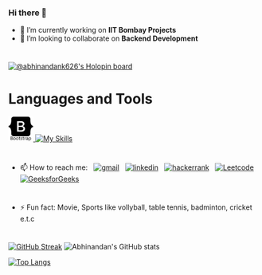 ### Hi there 👋

<!--
**95871abhinandankumar/95871abhinandankumar** is a ✨ _special_ ✨ repository because its `README.md` (this file) appears on your GitHub profile.

Here are some ideas to get you started:

- 🔭 I’m currently working on ...
- 🌱 I’m currently learning ...
- 👯 I’m looking to collaborate on ...
- 🤔 I’m looking for help with ...
- 💬 Ask me about ...
- 📫 How to reach me: ...
- 😄 Pronouns: ...
- ⚡ Fun fact: ...
-->

- 🔭 I’m currently working on **IIT Bombay Projects**
- 👯 I’m looking to collaborate on **Backend Development**
#
[![@abhinandank626's Holopin board](https://holopin.me/@abhinandank626)](https://holopin.io/@abhinandank626)

# Languages and Tools <br>
<a href="https://getbootstrap.com" target="_blank"> <img src="https://raw.githubusercontent.com/devicons/devicon/master/icons/bootstrap/bootstrap-plain-wordmark.svg" alt="bootstrap" width="50" height="50"/>
[![My Skills](https://skillicons.dev/icons?i=js,html,css,c,java,py,django,sqlite,mysql,eclipse,git,linux,vim,regex)](https://skillicons.dev)
<!-- - 🤔 I’m looking for help with  -->
<!-- - 💬 Ask me about ... -->
#
- 📫 How to reach me: &nbsp;
  [<img alt="gmail" src="https://upload.wikimedia.org/wikipedia/commons/7/7e/Gmail_icon_%282020%29.svg" height="25"/>](mailto:abhinandank626@gmail.com) &nbsp;
  [<img alt="linkedin" src="https://cdn-icons-png.flaticon.com/512/174/174857.png" height="25"/>](https://www.linkedin.com/in/abhinandan-kumar-6077291a6) &nbsp;
  [<img alt="hackerrank" src="https://upload.wikimedia.org/wikipedia/commons/thumb/4/40/HackerRank_Icon-1000px.png/330px-HackerRank_Icon-1000px.png" height="25"/>](https://www.hackerrank.com/abhinandank626) &nbsp;
  [<img alt="Leetcode" src="https://leetcode.com/_next/static/images/logo-dark-c96c407d175e36c81e236fcfdd682a0b.png" height="25"/>](https://leetcode.com/abhinandank626/) &nbsp;
  [<img alt="GeeksforGeeks" src="https://media.geeksforgeeks.org/wp-content/uploads/20200716222246/Path-219.png" height="25"/>](https://auth.geeksforgeeks.org/user/abhinandank626/practice) &nbsp;
<!-- - 😄 Pronouns: ... -->
#
- ⚡ Fun fact: Movie, Sports like vollyball, table tennis, badminton, cricket e.t.c
#
  [![GitHub Streak](https://github-readme-streak-stats.herokuapp.com?user=95871abhinandankumar&theme=dark)](https://git.io/streak-stats)
  ![Abhinandan's GitHub stats](https://github-readme-stats.vercel.app/api?username=95871abhinandankumar&show_icons=true&theme=dark)
<!-- [![Top Langs](https://github-readme-stats.vercel.app/api/top-langs/?username=95871abhinandankumar&langs_count=8)](https://github.com/anuraghazra/github-readme-stats) -->
  [![Top Langs](https://github-readme-stats.vercel.app/api/top-langs/?username=95871abhinandankumar&hide=javascript,html)](https://github.com/anuraghazra/github-readme-stats)
